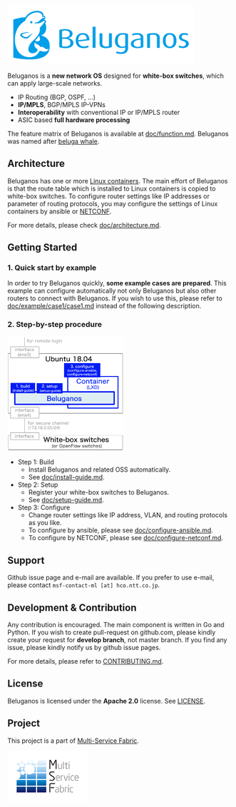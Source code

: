 <img src="doc/img/brand-logo-h.png" width="420px" alt="beluganos-logomark">

Beluganos is a **new network OS** designed for **white-box switches**, which can apply large-scale networks.

- IP Routing (BGP, OSPF, ...)
- **IP/MPLS**, BGP/MPLS IP-VPNs
- **Interoperability** with conventional IP or IP/MPLS router
- ASIC based **full hardware processing**

The feature matrix of Beluganos is available at [doc/function.md](doc/function.md). Beluganos was named after [beluga whale](https://en.wikipedia.org/wiki/Beluga_whale).

## Architecture
Beluganos has one or more [Linux containers](https://linuxcontainers.org/). The main effort of Beluganos is that the route table which is installed to Linux containers is copied to white-box switches. To configure router settings like IP addresses or parameter of routing protocols, you may configure the settings of Linux containers by ansible or [NETCONF](https://github.com/beluganos/netconf/).

For more details, please check [doc/architecture.md](doc/architecture.md).

## Getting Started

### 1. Quick start by example
In order to try Beluganos quickly, **some example cases are prepared**. This example can configure automatically not only Beluganos but also other routers to connect with Beluganos. If you wish to use this, please refer to [doc/example/case1/case1.md](doc/example/case1/case1.md) instead of the following description.

### 2. Step-by-step procedure

<img src="doc/img/environments.png" width="260px" alt="beluganos-logomark">

- Step 1: Build
	- Install Beluganos and related OSS automatically.
	- See [doc/install-guide.md](doc/install-guide.md).
- Step 2: Setup
	- Register your white-box switches to Beluganos.
	- See [doc/setup-guide.md](doc/setup-guide.md).
- Step 3: Configure
	- Change router settings like IP address, VLAN, and routing protocols as you like.
	- To configure by ansible, please see [doc/configure-ansible.md](doc/configure-ansible.md).
	- To configure by NETCONF, please see [doc/configure-netconf.md](doc/configure-netconf.md).

## Support
Github issue page and e-mail are available. If you prefer to use e-mail, please contact `msf-contact-ml [at] hco.ntt.co.jp`.

## Development & Contribution
Any contribution is encouraged. The main component is written in Go and Python. If you wish to create pull-request on github.com, please kindly create your request for **develop branch**, not master branch. If you find any issue, please kindly notify us by github issue pages.

For more details, please refer to [CONTRIBUTING.md](CONTRIBUTING.md).

## License
Beluganos is licensed under the **Apache 2.0** license. See [LICENSE](LICENSE).

## Project
This project is a part of [Multi-Service Fabric](https://github.com/multi-service-fabric/msf).

<img src="doc/img/multi-service-fabric.png" width="180px" alt="multi-service fabric's logomark">